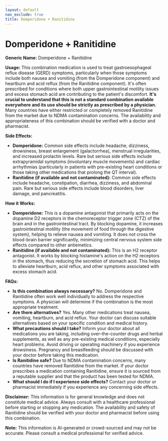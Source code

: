 ```yaml
---
layout: default
nav_exclude: true
title: Domperidone + Ranitidine
---
```


# Domperidone + Ranitidine

**Generic Name:** Domperidone + Ranitidine

**Usage:** This combination medication is used to treat gastroesophageal reflux disease (GERD) symptoms, particularly when those symptoms include both nausea and vomiting (from the Domperidone component) and heartburn and acid reflux (from the Ranitidine component).  It's often prescribed for conditions where both upper gastrointestinal motility issues and excess stomach acid are contributing to the patient's discomfort.  **It's crucial to understand that this is not a standard combination available everywhere and its use should be strictly as prescribed by a physician.**  Many countries have either restricted or completely removed Ranitidine from the market due to NDMA contamination concerns.  The availability and appropriateness of this combination should be verified with a doctor and pharmacist.


**Side Effects:**

* **Domperidone:** Common side effects include headache, dizziness, drowsiness, breast enlargement (galactorrhea), menstrual irregularities, and increased prolactin levels.  Rare but serious side effects include extrapyramidal symptoms (involuntary muscle movements) and cardiac arrhythmias (particularly in patients with pre-existing heart conditions or those taking other medications that prolong the QT interval).
* **Ranitidine (if available and not contaminated):**  Common side effects include headache, constipation, diarrhea, dizziness, and abdominal pain.  Rare but serious side effects include  blood disorders, liver damage, and pancreatitis.


**How it Works:**

* **Domperidone:** This is a dopamine antagonist that primarily acts on the dopamine D2 receptors in the chemoreceptor trigger zone (CTZ) of the brain and in the gastrointestinal tract.  By blocking dopamine, it increases gastrointestinal motility (the movement of food through the digestive system), helping to relieve nausea and vomiting. It does *not* cross the blood-brain barrier significantly, minimizing central nervous system side effects compared to other antiemetics.
* **Ranitidine (if available and not contaminated):** This is an H2 receptor antagonist.  It works by blocking histamine's action on the H2 receptors in the stomach, thus reducing the secretion of stomach acid.  This helps to alleviate heartburn, acid reflux, and other symptoms associated with excess stomach acid.


**FAQs:**

* **Is this combination always necessary?** No.  Domperidone and Ranitidine often work well individually to address the respective symptoms.  A physician will determine if the combination is the most appropriate treatment.
* **Are there alternatives?** Yes. Many other medications treat nausea, vomiting, heartburn, and acid reflux.  Your doctor can discuss suitable alternatives based on your specific condition and medical history.
* **What precautions should I take?**  Inform your doctor about all medications you are taking, including over-the-counter drugs and herbal supplements, as well as any pre-existing medical conditions, especially heart problems. Avoid driving or operating machinery if you experience drowsiness.  Pregnancy and breastfeeding should be discussed with your doctor before taking this medication.
* **Is Ranitidine safe?** Due to NDMA contamination concerns, many countries have removed Ranitidine from the market.  If your doctor prescribes a medication containing Ranitidine, ensure it is sourced from a reputable supplier and that the product has been tested for NDMA.
* **What should I do if I experience side effects?** Contact your doctor or pharmacist immediately if you experience any concerning side effects.

**Disclaimer:** This information is for general knowledge and does not constitute medical advice. Always consult with a healthcare professional before starting or stopping any medication.  The availability and safety of Ranitidine should be verified with your doctor and pharmacist before using this combination.


**Note:** This information is AI-generated or crowd-sourced and may not be accurate. Please consult a medical professional for verified advice.